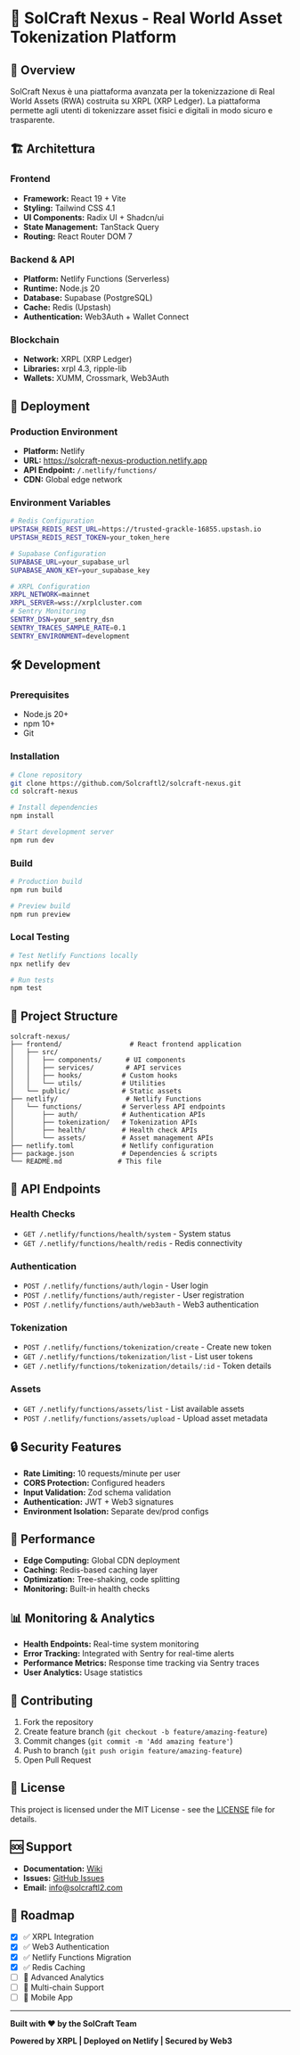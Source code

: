 # 🚀 SolCraft Nexus - Real World Asset Tokenization Platform

## 🌟 Overview

SolCraft Nexus è una piattaforma avanzata per la tokenizzazione di Real World Assets (RWA) costruita su XRPL (XRP Ledger). La piattaforma permette agli utenti di tokenizzare asset fisici e digitali in modo sicuro e trasparente.

## 🏗️ Architettura

### **Frontend**
- **Framework:** React 19 + Vite
- **Styling:** Tailwind CSS 4.1
- **UI Components:** Radix UI + Shadcn/ui
- **State Management:** TanStack Query
- **Routing:** React Router DOM 7

### **Backend & API**
- **Platform:** Netlify Functions (Serverless)
- **Runtime:** Node.js 20
- **Database:** Supabase (PostgreSQL)
- **Cache:** Redis (Upstash)
- **Authentication:** Web3Auth + Wallet Connect

### **Blockchain**
- **Network:** XRPL (XRP Ledger)
- **Libraries:** xrpl 4.3, ripple-lib
- **Wallets:** XUMM, Crossmark, Web3Auth

## 🚀 Deployment

### **Production Environment**
- **Platform:** Netlify
- **URL:** https://solcraft-nexus-production.netlify.app
- **API Endpoint:** `/.netlify/functions/`
- **CDN:** Global edge network

### **Environment Variables**
```bash
# Redis Configuration
UPSTASH_REDIS_REST_URL=https://trusted-grackle-16855.upstash.io
UPSTASH_REDIS_REST_TOKEN=your_token_here

# Supabase Configuration  
SUPABASE_URL=your_supabase_url
SUPABASE_ANON_KEY=your_supabase_key

# XRPL Configuration
XRPL_NETWORK=mainnet
XRPL_SERVER=wss://xrplcluster.com
# Sentry Monitoring
SENTRY_DSN=your_sentry_dsn
SENTRY_TRACES_SAMPLE_RATE=0.1
SENTRY_ENVIRONMENT=development
```

## 🛠️ Development

### **Prerequisites**
- Node.js 20+
- npm 10+
- Git

### **Installation**
```bash
# Clone repository
git clone https://github.com/Solcraftl2/solcraft-nexus.git
cd solcraft-nexus

# Install dependencies
npm install

# Start development server
npm run dev
```

### **Build**
```bash
# Production build
npm run build

# Preview build
npm run preview
```

### **Local Testing**
```bash
# Test Netlify Functions locally
npx netlify dev

# Run tests
npm test
```

## 📁 Project Structure

```
solcraft-nexus/
├── frontend/                 # React frontend application
│   ├── src/
│   │   ├── components/      # UI components
│   │   ├── services/        # API services
│   │   ├── hooks/          # Custom hooks
│   │   └── utils/          # Utilities
│   └── public/             # Static assets
├── netlify/                 # Netlify Functions
│   └── functions/          # Serverless API endpoints
│       ├── auth/           # Authentication APIs
│       ├── tokenization/   # Tokenization APIs
│       ├── health/         # Health check APIs
│       └── assets/         # Asset management APIs
├── netlify.toml            # Netlify configuration
├── package.json            # Dependencies & scripts
└── README.md              # This file
```

## 🔧 API Endpoints

### **Health Checks**
- `GET /.netlify/functions/health/system` - System status
- `GET /.netlify/functions/health/redis` - Redis connectivity

### **Authentication**
- `POST /.netlify/functions/auth/login` - User login
- `POST /.netlify/functions/auth/register` - User registration
- `POST /.netlify/functions/auth/web3auth` - Web3 authentication

### **Tokenization**
- `POST /.netlify/functions/tokenization/create` - Create new token
- `GET /.netlify/functions/tokenization/list` - List user tokens
- `GET /.netlify/functions/tokenization/details/:id` - Token details

### **Assets**
- `GET /.netlify/functions/assets/list` - List available assets
- `POST /.netlify/functions/assets/upload` - Upload asset metadata

## 🔒 Security Features

- **Rate Limiting:** 10 requests/minute per user
- **CORS Protection:** Configured headers
- **Input Validation:** Zod schema validation
- **Authentication:** JWT + Web3 signatures
- **Environment Isolation:** Separate dev/prod configs

## 🚀 Performance

- **Edge Computing:** Global CDN deployment
- **Caching:** Redis-based caching layer
- **Optimization:** Tree-shaking, code splitting
- **Monitoring:** Built-in health checks

## 📊 Monitoring & Analytics

- **Health Endpoints:** Real-time system monitoring
- **Error Tracking:** Integrated with Sentry for real-time alerts
- **Performance Metrics:** Response time tracking via Sentry traces
- **User Analytics:** Usage statistics

## 🤝 Contributing

1. Fork the repository
2. Create feature branch (`git checkout -b feature/amazing-feature`)
3. Commit changes (`git commit -m 'Add amazing feature'`)
4. Push to branch (`git push origin feature/amazing-feature`)
5. Open Pull Request

## 📄 License

This project is licensed under the MIT License - see the [LICENSE](LICENSE) file for details.

## 🆘 Support

- **Documentation:** [Wiki](https://github.com/Solcraftl2/solcraft-nexus/wiki)
- **Issues:** [GitHub Issues](https://github.com/Solcraftl2/solcraft-nexus/issues)
- **Email:** info@solcraftl2.com

## 🎯 Roadmap

- [x] ✅ XRPL Integration
- [x] ✅ Web3 Authentication
- [x] ✅ Netlify Functions Migration
- [x] ✅ Redis Caching
- [ ] 🔄 Advanced Analytics
- [ ] 🔄 Multi-chain Support
- [ ] 🔄 Mobile App

---

**Built with ❤️ by the SolCraft Team**

**Powered by XRPL | Deployed on Netlify | Secured by Web3**

